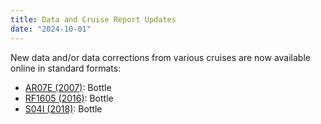```yaml
---
title: Data and Cruise Report Updates
date: "2024-10-01"
---
```


New data and/or data corrections from various cruises are now available online in standard formats:

- [AR07E (2007)][1]: Bottle
- [RF1605 (2016)][2]: Bottle
- [S04I (2018)][3]: Bottle


[1]: /cruise/64PE20070830
[2]: /cruise/49UP20160608
[3]: /cruise/490S20181205

